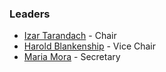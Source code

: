 ### Leaders

* [Izar Tarandach](mailto:izar.tarandach@owasp.org) - Chair
* [Harold Blankenship](mailto:harold.blankenship@owasp.org) - Vice Chair
* [Maria Mora](mailto:maria.mora@owasp.org) - Secretary
